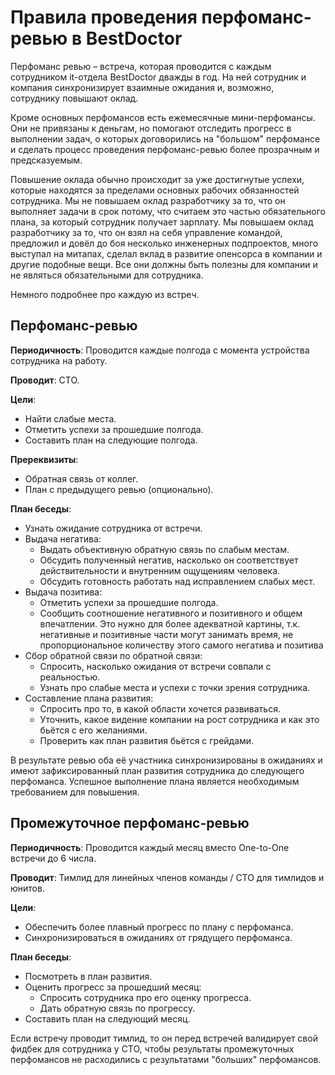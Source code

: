 # Правила проведения перфоманс-ревью в BestDoctor

Перфоманс ревью – встреча, которая проводится с каждым сотрудником it-отдела BestDoctor дважды в год.
На ней сотрудник и компания синхронизирует взаимные ожидания и, возможно, сотруднику повышают оклад.

Кроме основных перфомансов есть ежемесячные мини-перфомансы. Они не привязаны к деньгам, но помогают
отследить прогресс в выполнении задач, о которых договорились на "большом" перфомансе
и сделать процесс проведения перфоманс-ревью более прозрачным и предсказуемым.

Повышение оклада обычно происходит за уже достигнутые успехи, которые находятся за пределами
основных рабочих обязанностей сотрудника. Мы не повышаем оклад разработчику за то, что он выполняет
задачи в срок потому, что считаем это частью обязательного плана, за который сотрудник получает
зарплату. Мы повышаем оклад разработчику за то, что он взял на себя управление командой,
предложил и довёл до боя несколько инженерных подпроектов, много выступал на митапах,
сделал вклад в развитие опенсорса в компании и другие подобные вещи. Все они должны быть
полезны для компании и не являться обязательными для сотрудника.

Немного подробнее про каждую из встреч.

## Перфоманс-ревью

**Периодичность**: Проводится каждые полгода с момента устройства сотрудника на работу.

**Проводит**: CTO.

**Цели**:

- Найти слабые места.
- Отметить успехи за прошедшие полгода.
- Составить план на следующие полгода.

**Пререквизиты**:

- Обратная связь от коллег.
- План с предыдущего ревью (опционально).

**План беседы**:

- Узнать ожидание сотрудника от встречи.
- Выдача негатива:
    - Выдать объективную обратную связь по слабым местам.
    - Обсудить полученный негатив, насколько он соответствует действительности и внутренним ощущениям человека.
    - Обсудить готовность работать над исправлением слабых мест.
- Выдача позитива:
    - Отметить успехи за прошедшие полгода.
    - Сообщить соотношение негативного и позитивного и общем впечатлении.
    Это нужно для более адекватной картины, т.к. негативные и позитивные части могут занимать время,
    не пропорциональное количеству этого самого негатива и позитива
- Сбор обратной связи по обратной связи:
    - Спросить, насколько ожидания от встречи совпали с реальностью.
    - Узнать про слабые места и успехи с точки зрения сотрудника.
- Составление плана развития:
    - Спросить про то, в какой области хочется развиваться.
    - Уточнить, какое видение компании на рост сотрудника и как это бьётся с его желаниями.
    - Проверить как план развития бьётся с грейдами.

В результате ревью оба её участника синхронизированы в ожиданиях и имеют зафиксированный план развития
сотрудника до следующего перфоманса. Успешное выполнение плана является необходимым требованием для повышения.

## Промежуточное перфоманс-ревью

**Периодичность**: Проводится каждый месяц вместо One-to-One встречи до 6 числа.

**Проводит**: Тимлид для линейных членов команды / CTO для тимлидов и юнитов.

**Цели**:

- Обеспечить более плавный прогресс по плану с перфоманса.
- Синхронизироваться в ожиданиях от грядущего перфоманса.

**План беседы**:

- Посмотреть в план развития.
- Оценить прогресс за прошедший месяц:
    - Спросить сотрудника про его оценку прогресса.
    - Дать обратную связь по прогрессу.
- Составить план на следующий месяц.

Если встречу проводит тимлид, то он перед встречей валидирует свой фидбек для сотрудника у CTO, чтобы
результаты промежуточных перфомансов не расходились с результатами "больших" перфомансов.